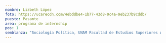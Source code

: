 ```yaml
---
nombre: Lizbeth López
foto: https://ucarecdn.com/4ebddbe4-1b77-43d8-9c4a-9eb237b9cddb/
puesto: Pasante
area: programa de internship
pos: 1
semblanza: "Sociología Política, UNAM Facultad de Estudios Superiores Aragón "
---
```

